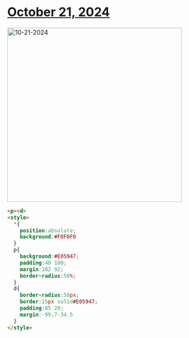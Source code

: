 # [October 21, 2024](https://cssbattle.dev/play/94Gm3U5SIbXYOLDs9EG8)

<img src="https://firebasestorage.googleapis.com/v0/b/cssbattleapp.appspot.com/o/user%2Fe6YbeBahWNPT7VpE2rE2p85byxa2%2Ftargets%2Ftarget_kIEtvcW@2x.png?alt=media" width="400" alt="10-21-2024" />

```html
<p><d>
<style>
  *{
    position:absolute;
    background:#F0F0F0
  }
  p{
    background:#E05947;
    padding:40 100;
    margin:102 92;
    border-radius:50%;
  }
  d{
    border-radius:50px;
    border:15px solid#E05947;
    padding:85 20;
    margin:-99.7-34.5
  }
</style>
```